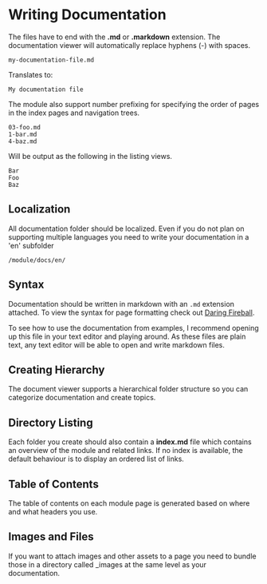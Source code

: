 # Writing Documentation

The files have to end with the __.md__ or __.markdown__ extension. The 
documentation viewer will automatically replace hyphens (-) with spaces.

	my-documentation-file.md
	
Translates to:

	My documentation file
	
The module also support number prefixing for specifying the order of pages in
the index pages and navigation trees.

	03-foo.md
	1-bar.md
	4-baz.md
	
Will be output as the following in the listing views.

	Bar
	Foo
	Baz

## Localization

All documentation folder should be localized. Even if you do not plan on supporting 
multiple languages you need to write your documentation in a 'en' subfolder

	/module/docs/en/
	

## Syntax

Documentation should be written in markdown with an `.md` extension attached.
To view the syntax for page formatting check out [Daring Fireball](http://daringfireball.net/projects/markdown/syntax).

To see how to use the documentation from examples, I recommend opening up this 
file in your text editor and playing around. As these files are plain text, any
text editor will be able to open and write markdown files.


## Creating Hierarchy

The document viewer supports a hierarchical folder structure so you can categorize 
documentation and create topics.

## Directory Listing

Each folder you create should also contain a __index.md__ file which contains 
an overview of the module and related links. If no index is available, the 
default behaviour is to display an ordered list of links.

## Table of Contents

The table of contents on each module page is generated based on where and what 
headers you use. 

## Images and Files

If you want to attach images and other assets to a page you need to bundle those
in a directory called _images at the same level as your documentation.